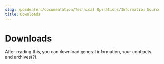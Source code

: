 ```yaml
---
slug: /posdealers/documentation/Technical Operations/Information Sources
title: Downloads
---
```

# Downloads

After reading this, you can download general information, your contracts and archives(?).
